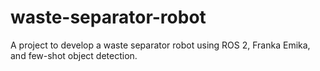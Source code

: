 # waste-separator-robot
A project to develop a waste separator robot using ROS 2, Franka Emika, and few-shot object detection.
